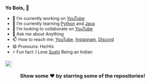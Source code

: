 ### Yo Bois, 🤘

- 🔭 I’m currently working on [YouTube](https://www.youtube.com/)
- 🌱 I’m currently learning [Python](https://www.python.org/) and [Java](https://www.java.com/en/)
- 👯 I’m looking to collaborate on [YouTube](https://www.youtube.com/)
- 💬 Ask me about Anything
- 📫 How to reach me: [YouTube](https://www.youtube.com/channel/UC6IPfVhkqfcfBZCko6Q9mnQ?view_as=subscriber), [Instagram](https://www.instagram.com/jonakadiptakalita_2596/?hl=en), [Discord](https://discord.com/channels/752800104112717826/753079863648190536)
- 😄 Pronouns: He/His
- ⚡ Fun fact: I Love [Sushi](https://en.wikipedia.org/wiki/Sushi) Being an Indian

<a align="right" href="https://github.com/Jonak-Adipta-Kalita">
  <img align="left" alt="Jonak's Github" width="22px" src="https://cdn.jsdelivr.net/npm/simple-icons@v3/icons/github.svg" />
</a><br/>

<div align="center">

### Show some ❤️ by starring some of the repositories!

</div>
